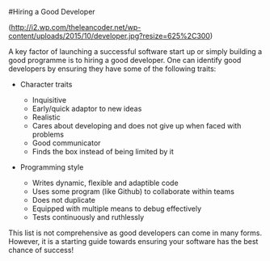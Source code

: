 #Hiring a Good Developer

(http://i2.wp.com/theleancoder.net/wp-content/uploads/2015/10/developer.jpg?resize=625%2C300)

A key factor of launching a successful software start up or simply building a good programme is to hiring a good developer. One can identify good developers by ensuring they have some of the following traits:

* Character traits
  * Inquisitive
  * Early/quick adaptor to new ideas
  * Realistic
  * Cares about developing and does not give up when faced with problems
  * Good communicator
  * Finds the box instead of being limited by it
  
* Programming style
  * Writes dynamic, flexible and adaptible code
  * Uses some program (like Github) to collaborate within teams
  * Does not duplicate
  * Equipped with multiple means to debug effectively
  * Tests continuously and ruthlessly

This list is not comprehensive as good developers can come in many forms. However, it is a starting guide towards ensuring your software has the best chance of success!
